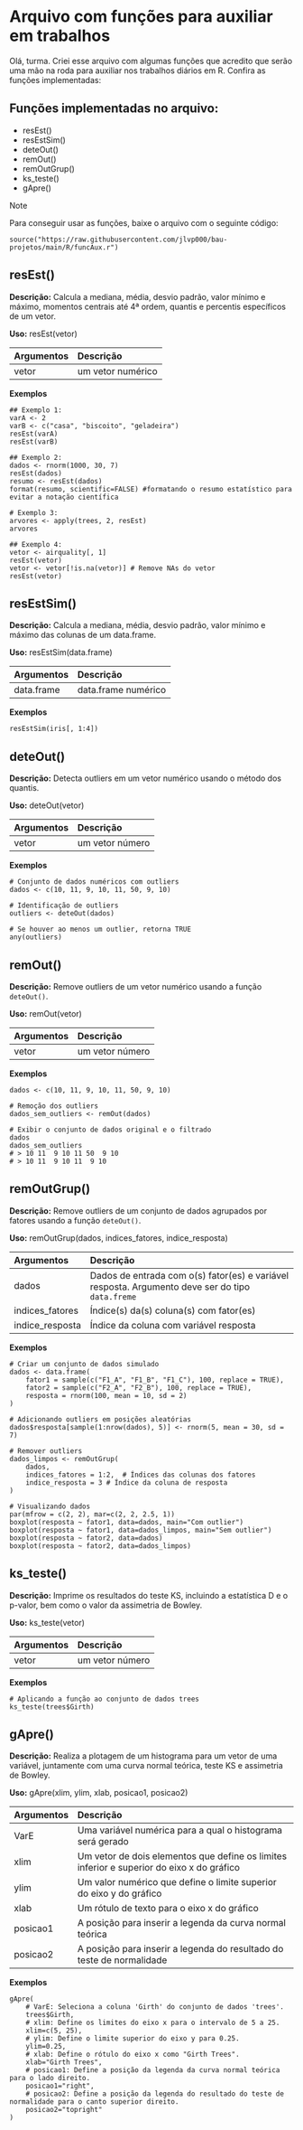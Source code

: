 <h1>Arquivo com funções para auxiliar em trabalhos</h1>

<p>Olá, turma. Criei esse arquivo com algumas funções que acredito que serão uma mão na roda para auxiliar nos trabalhos diários em R. Confira as funções implementadas:</p>

<!-- -------------------------seção------------------------- -->

<h2>Funções implementadas no arquivo:</h2>

+ resEst()
+ ‎resEstSim()
+ deteOut()
+ remOut()
+ remOutGrup()
+ ks_teste()
+ gApre()

> [!NOTE]
> Para conseguir usar as funções, baixe o arquivo com o seguinte código:
> 
> ```source("https://raw.githubusercontent.com/jlvp000/bau-projetos/main/R/funcAux.r")```

<!-- -------------------------seção------------------------- -->
<h2>resEst()</h2>

**Descrição:** Calcula a mediana, média, desvio padrão, valor mínimo e máximo, momentos centrais até 4ª ordem, quantis e percentis específicos de um  vetor. 

**Uso:** resEst(vetor)

| Argumentos | Descrição |
| :--- | :--- |
| vetor | um vetor numérico |

**Exemplos**

```
## Exemplo 1:
varA <- 2
varB <- c("casa", "biscoito", "geladeira")
resEst(varA)
resEst(varB)

## Exemplo 2: 
dados <- rnorm(1000, 30, 7)
resEst(dados)
resumo <- resEst(dados)
format(resumo, scientific=FALSE) #formatando o resumo estatístico para evitar a notação científica

# Exemplo 3:
arvores <- apply(trees, 2, resEst)
arvores

## Exemplo 4:
vetor <- airquality[, 1]
resEst(vetor)
vetor <- vetor[!is.na(vetor)] # Remove NAs do vetor
resEst(vetor)
```

<!-- -------------------------seção------------------------- -->
<h2>‎‎resEstSim()</h2>

**Descrição:** Calcula a mediana, média, desvio padrão, valor mínimo e máximo das colunas de um data.frame.

**Uso:** resEstSim(data.frame)

| Argumentos | Descrição |
| :--- | :--- |
| data.frame | data.frame numérico |

**Exemplos**

```
resEstSim(iris[, 1:4])
```

<!-- -------------------------seção------------------------- -->
<h2>deteOut()</h2>

**Descrição:** Detecta outliers em um vetor numérico usando o método dos quantis.

**Uso:** deteOut(vetor)

| Argumentos | Descrição |
| :--- | :--- |
| vetor | um vetor número |

**Exemplos**

```
# Conjunto de dados numéricos com outliers
dados <- c(10, 11, 9, 10, 11, 50, 9, 10)

# Identificação de outliers
outliers <- deteOut(dados)

# Se houver ao menos um outlier, retorna TRUE
any(outliers)
```

<!-- -------------------------seção------------------------- -->
<h2>remOut()</h2>

**Descrição:** Remove outliers de um vetor numérico usando a função `deteOut()`.

**Uso:** remOut(vetor)

| Argumentos | Descrição |
| :--- | :--- |
| vetor | um vetor número |

**Exemplos**

```
dados <- c(10, 11, 9, 10, 11, 50, 9, 10)

# Remoção dos outliers
dados_sem_outliers <- remOut(dados)

# Exibir o conjunto de dados original e o filtrado
dados
dados_sem_outliers
# > 10 11  9 10 11 50  9 10
# > 10 11  9 10 11  9 10
```

<!-- -------------------------seção------------------------- -->
<h2>remOutGrup()</h2>

**Descrição:** Remove outliers de um conjunto de dados agrupados por fatores usando a função `deteOut()`.

**Uso:** remOutGrup(dados, indices_fatores, indice_resposta)

| Argumentos | Descrição |
| :--- | :--- |
| dados | Dados de entrada com o(s) fator(es) e variável resposta. Argumento deve ser do tipo `data.freme` |
| indices_fatores | Índice(s) da(s) coluna(s) com fator(es) |
| indice_resposta | Índice da coluna com variável resposta |

**Exemplos**

```
# Criar um conjunto de dados simulado
dados <- data.frame(
	fator1 = sample(c("F1_A", "F1_B", "F1_C"), 100, replace = TRUE),
	fator2 = sample(c("F2_A", "F2_B"), 100, replace = TRUE),
	resposta = rnorm(100, mean = 10, sd = 2)
)

# Adicionando outliers em posições aleatórias
dados$resposta[sample(1:nrow(dados), 5)] <- rnorm(5, mean = 30, sd = 7)

# Remover outliers
dados_limpos <- remOutGrup(
	dados,
	indices_fatores = 1:2,	# Índices das colunas dos fatores
	indice_resposta = 3	# Índice da coluna de resposta
)

# Visualizando dados
par(mfrow = c(2, 2), mar=c(2, 2, 2.5, 1))
boxplot(resposta ~ fator1, data=dados, main="Com outlier")
boxplot(resposta ~ fator1, data=dados_limpos, main="Sem outlier")
boxplot(resposta ~ fator2, data=dados)
boxplot(resposta ~ fator2, data=dados_limpos)
```

<!-- -------------------------seção------------------------- -->
<h2>ks_teste()</h2>

**Descrição:** Imprime os resultados do teste KS, incluindo a estatística D e o p-valor, bem como o valor da assimetria de Bowley.

**Uso:** ks_teste(vetor)

| Argumentos | Descrição |
| :--- | :--- |
| vetor | um vetor número |

**Exemplos**

```
# Aplicando a função ao conjunto de dados trees
ks_teste(trees$Girth)
```

<!-- -------------------------seção------------------------- -->
<h2>‎gApre()</h2>

**Descrição:** Realiza a plotagem de um histograma para um vetor de uma variável, juntamente com uma curva normal teórica, teste KS e assimetria de Bowley.

**Uso:** gApre(xlim, ylim, xlab, posicao1, posicao2)

| Argumentos | Descrição |
| :--- | :--- |
|VarE | Uma variável numérica para a qual o histograma será gerado |
|xlim |	Um vetor de dois elementos que define os limites inferior e superior do eixo x do gráfico |
|ylim |	Um valor numérico que define o limite superior do eixo y do gráfico |
|xlab | Um rótulo de texto para o eixo x do gráfico |
|posicao1 | A posição para inserir a legenda da curva normal teórica |
|posicao2 | A posição para inserir a legenda do resultado do teste de normalidade |

**Exemplos**

```
gApre(
	# VarE: Seleciona a coluna 'Girth' do conjunto de dados 'trees'.
	trees$Girth, 
	# xlim: Define os limites do eixo x para o intervalo de 5 a 25.
	xlim=c(5, 25), 
	# ylim: Define o limite superior do eixo y para 0.25.
	ylim=0.25, 
	# xlab: Define o rótulo do eixo x como "Girth Trees".
	xlab="Girth Trees", 
	# posicao1: Define a posição da legenda da curva normal teórica para o lado direito.
	posicao1="right", 
	# posicao2: Define a posição da legenda do resultado do teste de normalidade para o canto superior direito.
	posicao2="topright"
)
```

